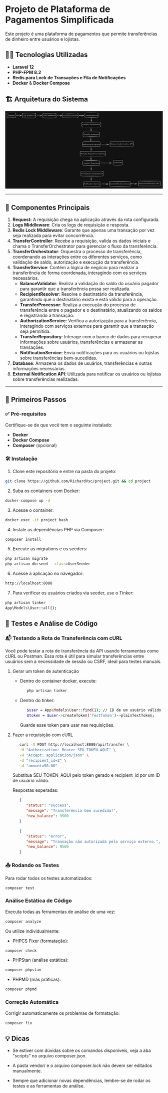 # Projeto de Plataforma de Pagamentos Simplificada

Este projeto é uma plataforma de pagamentos que permite transferências de dinheiro entre usuários e lojistas.  

## 🧑‍💻 Tecnologias Utilizadas
- **Laravel 12**
- **PHP-FPM 8.2**
- **Redis para Lock de Transações e Fila de Notificações**
- **Docker** & **Docker Compose**

## 🏗️ Arquitetura do Sistema

![Arquitetura](docs/images/architecture.png)

---

## 🔧 Componentes Principais

1. **Request:** A requisição chega na aplicação através da rota configurada.
2. **Logs Middleware**: Cria os logs de requisição e resposta.
2. **Redis Lock Middleware**: Garante que apenas uma transação por vez seja realizada para evitar concorrência.
3. **TransferController**: Recebe a requisição, valida os dados iniciais e chama o TransferOrchestrator para gerenciar o fluxo da transferência.
4. **TransferOrchestrator**: Orquestra o processo de transferência, coordenando as interações entre os diferentes serviços, como validação de saldo, autorização e execução da transferência.
5. **TransferService**: Contém a lógica de negócio para realizar a transferência de forma coordenada, interagindo com os serviços necessários.
   - **BalanceValidator**: Realiza a validação do saldo do usuário pagador para garantir que a transferência possa ser realizada.
   - **RecipientResolver**: Resolve o destinatário da transferência, garantindo que o destinatário exista e está válido para a operação.
   - **TransferProcessor**: Realiza a execução do processo de transferência entre o pagador e o destinatário, atualizando os saldos e registrando a transação.
   - **AuthorizationService**: Verifica a autorização para a transferência, interagindo com serviços externos para garantir que a transação seja permitida.
   - **TransferRepository**: Interage com o banco de dados para recuperar informações sobre usuários, transferências e armazenar as transações.
   - **NotificationService**: Envia notificações para os usuários ou lojistas sobre transferências bem-sucedidas.
6. **Database**: Armazena os dados de usuários, transferências e outras informações necessárias.
7. **External Notification API**: Utilizada para notificar os usuários ou lojistas sobre transferências realizadas.

---

## 🚀 Primeiros Passos

### ✅ Pré-requisitos

Certifique-se de que você tem o seguinte instalado:

- **Docker**
- **Docker Compose**
- **Composer** (opcional)

### 🛠️ Instalação

1. Clone este repositório e entre na pasta do projeto:
```bash
git clone https://github.com/RichardVsc/project.git && cd project
```

2. Suba os containers com Docker:
```bash
docker-compose up -d
```

3. Acesse o container:
```bash
docker exec -it project bash
```

4. Instale as dependências PHP via Composer:
```bash
composer install
```

5. Execute as migrations e os seeders:
```bash
php artisan migrate
php artisan db:seed --class=UserSeeder
```
6. Acesse a aplicação no navegador:
```bash
http://localhost:8080
```

7. Para verificar os usuários criados via seeder, use o Tinker:
```bash
php artisan tinker
App\Models\User::all();
```

## 🧪 Testes e Análise de Código

### 📬 Testando a Rota de Transferência com cURL
Você pode testar a rota de transferência da API usando ferramentas como cURL ou Postman. Essa rota é útil para simular transferências entre usuários sem a necessidade de sessão ou CSRF, ideal para testes manuais.

1. Gerar um token de autenticação
   - Dentro do container docker, execute:
      ```bash
         php artisan tinker
      ```
   - Dentro do tinker:
      ```bash
         $user = App\Models\User::find(1); // ID de um usuário válido
         $token = $user->createToken('TestToken')->plainTextToken;
      ```
      Guarde esse token para usar nas requisições.

2. Fazer a requisição com cURL
   ```bash
      curl -X POST http://localhost:8080/api/transfer \
      -H "Authorization: Bearer SEU_TOKEN_AQUI" \
      -H "Accept: application/json" \
      -d "recipient_id=2" \
      -d "amount=50.00"
   ```
      Substitua SEU_TOKEN_AQUI pelo token gerado e recipient_id por um ID de usuário válido.

   Respostas esperadas:
   ```json
      {
         "status": "success",
         "message": "Transferência bem sucedida!",
         "new_balance": 9500
      }  
   ```
   ```json
      {
         "status": "error",
         "message": "Transação não autorizada pelo serviço externo.",
         "new_balance": 9500
      }  
   ```

### 📤 Rodando os Testes
Para rodar todos os testes automatizados:
```bash
composer test
```

### Análise Estática de Código
Executa todas as ferramentas de análise de uma vez:
```bash
composer analyze
```

Ou utilize individualmente:
- PHPCS Fixer (formatação):
```bash
composer check
```

- PHPStan (análise estática):
```bash
composer phpstan
```

- PHPMD (más práticas):
```bash
composer phpmd
```

### Correção Automática
Corrigir automaticamente os problemas de formatação:
```bash
composer fix
```

## 💡 Dicas
- Se estiver com dúvidas sobre os comandos disponíveis, veja a aba "scripts" no arquivo composer.json.

- A pasta vendor/ e o arquivo composer.lock não devem ser editados manualmente.

- Sempre que adicionar novas dependências, lembre-se de rodar os testes e as ferramentas de análise.
